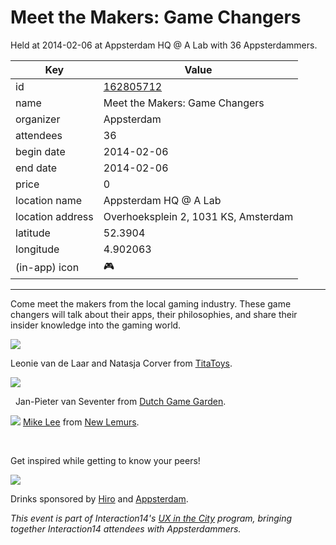 # Meet the Makers: Game Changers
Held at 2014-02-06 at Appsterdam HQ @ A Lab with 36 Appsterdammers.
        
|Key|Value
|---|---|
|id|[162805712](https://www.meetup.com/appsterdam/events/162805712/)|
|name|Meet the Makers: Game Changers|
|organizer|Appsterdam|
|attendees|36|
|begin date|2014-02-06|
|end date|2014-02-06|
|price|0|
|location name|Appsterdam HQ @ A Lab|
|location address|Overhoeksplein 2, 1031 KS, Amsterdam|
|latitude|52.3904|
|longitude|4.902063|
|(in-app) icon|🎮|

---

Come meet the makers from the local gaming industry. These game changers will talk about their apps, their philosophies, and share their insider knowledge into the gaming world.

<img src="http://photos2.meetupstatic.com/photos/event/c/8/8/4/600_328491332.jpeg" />

Leonie van de Laar and Natasja Corver from [TitaToys](http://titatoys.com). 

<img src="http://photos1.meetupstatic.com/photos/event/2/d/2/a/600_328271562.jpeg" />

  Jan-Pieter van Seventer from [Dutch Game Garden](http://www.dutchgamegarden.nl/).  

<img src="http://photos2.meetupstatic.com/photos/event/2/e/a/6/600_328271942.jpeg" /> [Mike Lee](http://twitter.com/bmf) from [New Lemurs](http://newlemurs.com).  

  

Get inspired while getting to know your peers! 

<img src="http://photos2.meetupstatic.com/photos/event/3/0/0/4/600_328272292.jpeg" />

Drinks sponsored by [Hiro](http://madebyhiro.com) and [Appsterdam](http://appsterdam.rs).

*This event is part of Interaction14's [UX in the City](http://interaction14.ixda.org/program/thursday/ux-in-the-city) program, bringing together Interaction14 attendees with Appsterdammers.*


